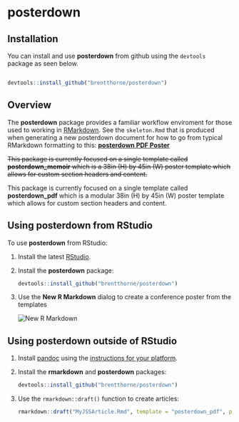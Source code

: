 # posterdown

## Installation

You can install and use **posterdown** from github using the `devtools` package as seen below.

```r

devtools::install_github("brentthorne/posterdown")

```

## Overview

The **posterdown** package provides a familiar workflow enviroment for those used to working in [RMarkdown](https://rmarkdown.rstudio.com/). See the `skeleton.Rmd` that is produced when generating a new posterdown document for how to go from typical RMarkdown formatting to this: **[posterdown PDF Poster](https://github.com/brentthorne/posterdown/raw/master/exampleposter.pdf)**

~~This package is currently focused on a single template called **posterdown_memoir** which is a 38in (H) by 45in (W) poster template which allows for custom section headers and content.~~

This package is currently focused on a single template called **posterdown_pdf** which is a modular 38in (H) by 45in (W) poster template which allows for custom section headers and content.

## Using posterdown from RStudio

To use **posterdown** from RStudio:

1. Install the latest [RStudio](http://www.rstudio.com/products/rstudio/download/).

2. Install the **posterdown** package: 

    ```r    
    devtools::install_github("brentthorne/posterdown")
    ```
    
3. Use the **New R Markdown** dialog to create a conference poster from the templates

    ![New R Markdown](https://raw.githubusercontent.com/brentthorne/posterdown/master/posterdownpicture.png?token=AOmnYy0gIGiYeN5XNIRhf_h9JKN8BhwMks5cEdqAwA%3D%3D)

## Using posterdown outside of RStudio

1. Install [pandoc](http://pandoc.org) using the [instructions for your platform](https://github.com/rstudio/rmarkdown/blob/master/PANDOC.md).

2. Install the **rmarkdown** and **posterdown** packages:

    ```r
    devtools::install_github("brentthorne/posterdown")
    ```

3. Use the `rmarkdown::draft()` function to create articles:

    ```r
    rmarkdown::draft("MyJSSArticle.Rmd", template = "posterdown_pdf", package = "posterdown")
    ```
